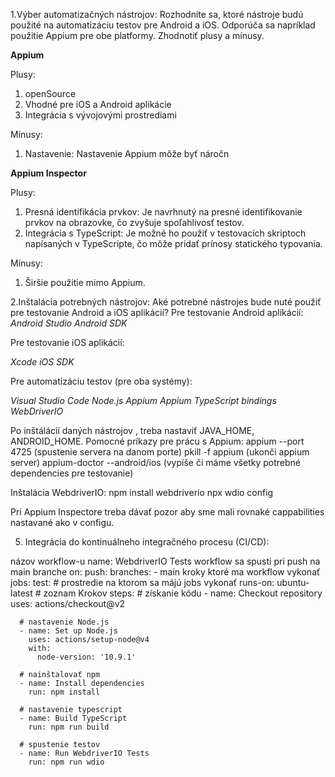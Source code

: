 1.Výber automatizačných nástrojov: Rozhodnite sa, ktoré nástroje budú použité na automatizáciu testov pre Android a iOS. Odporúča sa napríklad použitie Appium pre obe platformy. Zhodnotiť plusy a mínusy.

**Appium**

Plusy:
1.	openSource
2.	Vhodné pre iOS a Android aplikácie
4.	Integrácia s vývojovými prostrediami

Mínusy:
1.	Nastavenie: Nastavenie Appium môže byť náročn

**Appium Inspector**

Plusy:
1.	Presná identifikácia prvkov: Je navrhnutý na presné identifikovanie prvkov na obrazovke, čo zvyšuje spoľahlivosť testov.
2.	Integrácia s TypeScript: Je možné ho použiť v testovacích skriptoch napísaných v TypeScripte, čo môže pridať prínosy statického typovania.

Mínusy:
1.	Širšie použitie mimo Appium.

2.Inštalácia potrebných nástrojov:
Aké potrebné nástrojes bude nuté použiť pre testovanie Android a iOS aplikácií?
Pre testovanie Android aplikácií:
*Android Studio*
*Android SDK*

Pre testovanie iOS aplikácií:

*Xcode*
*iOS SDK*


Pre automatizáciu testov (pre oba systémy):

*Visual Studio Code*
*Node.js*
*Appium*
*Appium TypeScript bindings*
*WebDriverIO*



Po inštálácií daných nástrojov , treba nastaviť JAVA_HOME, ANDROID_HOME.
Pomocné príkazy pre prácu s Appium:
appium --port 4725 (spustenie servera na danom porte)
pkill -f appium (ukonči appium server)
appium-doctor --android/ios (vypíše či máme všetky potrebné dependencies pre testovanie)


Inštalácia WebdriverIO:
npm install webdriverio
npx wdio config

Pri Appium Inspectore treba dávať pozor aby sme mali rovnaké cappabilities nastavané ako v configu.

5. Integrácia do kontinuálneho integračného procesu (CI/CD):









názov  workflow-u
name: WebdriverIO Tests
workflow sa spusti pri push na main branche
on:
  push:
    branches:
      - main
kroky ktoré ma workflow vykonať
jobs:
  test:
    # prostredie na ktorom sa májú jobs vykonať 
    runs-on: ubuntu-latest
    # zoznam Krokov
    steps:
      # získanie kódu
      - name: Checkout repository
        uses: actions/checkout@v2

      # nastavenie Node.js
      - name: Set up Node.js
        uses: actions/setup-node@v4
        with:
          node-version: '10.9.1'

      # nainštalovať npm
      - name: Install dependencies
        run: npm install

      # nastavenie typescript
      - name: Build TypeScript
        run: npm run build

      # spustenie testov 
      - name: Run WebdriverIO Tests
        run: npm run wdio
